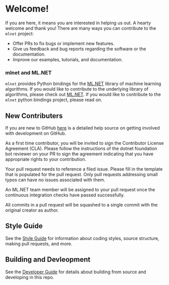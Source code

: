 # Welcome!

If you are here, it means you are interested in helping us out. A hearty welcome and thank you! There are many ways you can contribute to the `mlnet` project:

* Offer PRs to fix bugs or implement new features.
* Give us feedback and bug reports regarding the software or the documentation.
* Improve our examples, tutorials, and documentation.

### mlnet and ML.NET

`mlnet` provides Python bindings for the [ML.NET](https://www.microsoft.com/net/learn/apps/machine-learning-and-ai/ml-dotnet) library of machine learning algorithms. If you would like to contribute to the underlying library of algorithms, please check out [ML.NET](https://www.microsoft.com/net/learn/apps/machine-learning-and-ai/ml-dotnet).  If you would like to contribute to the `mlnet` python bindings project, please read on.

## New Contributers

If you are new to GitHub [here](https://help.github.com/categories/collaborating-with-issues-and-pull-requests/) is a detailed help source on getting involved with development on GitHub.

As a first time contributor, you will be invited to sign the Contributor License Agreement (CLA). Please follow the instructions of the dotnet foundation bot reviewer on your PR to sign the agreement indicating that you have appropriate rights to your contribution.

Your pull request needs to reference a filed issue. Please fill in the template that is populated for the pull request. Only pull requests addressing small typos can have no issues associated with them.

An ML.NET team member will be assigned to your pull request once the continuous integration checks have passed successfully.

All commits in a pull request will be squashed to a single commit with the original creator as author.

## Style Guide

See the [Style Guide](docs/project-docs/style-guide.md) for information about coding styles, source structure, making pull requests, and more.

## Building and Devleopment

See the [Developer Guide](docs/developers/developer-guide.md) for details about building from source and developing in this repo.
